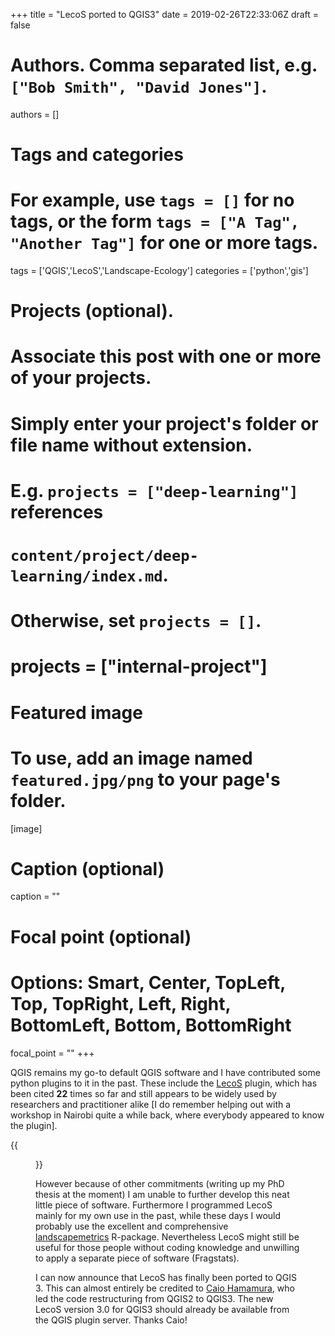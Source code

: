 +++
title = "LecoS ported to QGIS3"
date = 2019-02-26T22:33:06Z
draft = false

# Authors. Comma separated list, e.g. `["Bob Smith", "David Jones"]`.
authors = []

# Tags and categories
# For example, use `tags = []` for no tags, or the form `tags = ["A Tag", "Another Tag"]` for one or more tags.
tags = ['QGIS','LecoS','Landscape-Ecology']
categories = ['python','gis']

# Projects (optional).
#   Associate this post with one or more of your projects.
#   Simply enter your project's folder or file name without extension.
#   E.g. `projects = ["deep-learning"]` references
#   `content/project/deep-learning/index.md`.
#   Otherwise, set `projects = []`.
# projects = ["internal-project"]

# Featured image
# To use, add an image named `featured.jpg/png` to your page's folder.
[image]
  # Caption (optional)
  caption = ""

  # Focal point (optional)
  # Options: Smart, Center, TopLeft, Top, TopRight, Left, Right, BottomLeft, Bottom, BottomRight
  focal_point = ""
+++

QGIS remains my go-to default QGIS software and I have contributed some python plugins to it in the past. These include the [LecoS](https://www.sciencedirect.com/science/article/pii/S1574954115001879) plugin, which has been cited __22__ times so far and still appears to be widely used by researchers and practitioner alike [I do remember helping out with a workshop in Nairobi quite a while back, where everybody appeared to know the plugin].

{{<figure src="lecos_screen.png" >}}

However because of other commitments (writing up my PhD thesis at the moment) I am unable to further develop this neat little piece of software. Furthermore I programmed LecoS mainly for my own use in the past, while these days I would probably use the excellent and comprehensive [landscapemetrics](https://r-spatialecology.github.io/landscapemetrics/) R-package. Nevertheless LecoS might still be useful for those people without coding knowledge and unwilling to apply a separate piece of software (Fragstats).

I can now announce that LecoS has finally been ported to QGIS 3. This can almost entirely be credited to [Caio Hamamura](https://github.com/caiohamamura), who led the code restructuring from QGIS2 to QGIS3. The new LecoS version 3.0 for QGIS3 should already be available from the QGIS plugin server. Thanks Caio!
